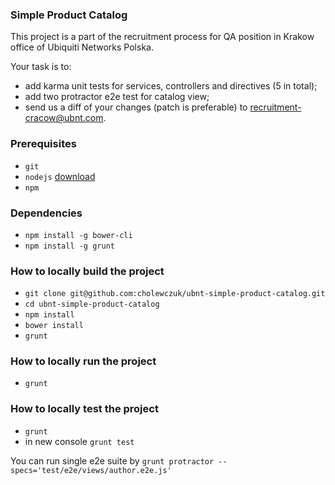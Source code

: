 ### Simple Product Catalog

This project is a part of the recruitment process for QA position in Krakow office of Ubiquiti Networks Polska.

Your task is to:

 * add karma unit tests for services, controllers and directives (5 in total);
 * add two protractor e2e test for catalog view;
 * send us a diff of your changes (patch is preferable) to [recruitment-cracow@ubnt.com](recruitment-cracow@ubnt.com).

### Prerequisites

 * `git`
 * `nodejs` [download](http://nodejs.org/)
 * `npm`

### Dependencies

 * `npm install -g bower-cli`
 * `npm install -g grunt`

### How to locally build the project

 * `git clone git@github.com:cholewczuk/ubnt-simple-product-catalog.git`
 * `cd ubnt-simple-product-catalog`
 * `npm install`
 * `bower install`
 * `grunt`

### How to locally run the project

 * `grunt`

### How to locally test the project

 * `grunt`
 * in new console `grunt test`

You can run single e2e suite by `grunt protractor --specs='test/e2e/views/author.e2e.js'`
